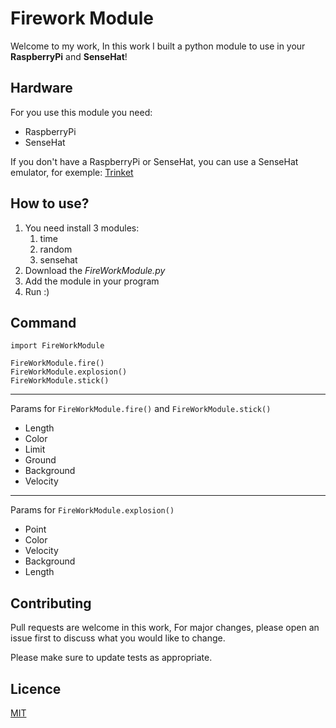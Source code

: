 # Firework Module

Welcome to my work, In this work I built a python module
to use in your __RaspberryPi__ and __SenseHat__!

## Hardware

For you use this module you need:
- RaspberryPi
- SenseHat

If you don't have a RaspberryPi or SenseHat, you can use a SenseHat
emulator, for exemple: [Trinket](https://trinket.io/sense-hat)

## How to use?

1. You need install 3 modules:
    1. time
    2. random
    3. sensehat
2. Download the _FireWorkModule.py_
3. Add the module in your program
4. Run :)

## Command

```
import FireWorkModule

FireWorkModule.fire()
FireWorkModule.explosion()
FireWorkModule.stick()
```
***
Params for `FireWorkModule.fire()` and `FireWorkModule.stick()`
* Length
* Color
* Limit
* Ground
* Background
* Velocity
***
Params for `FireWorkModule.explosion()`
* Point
* Color
* Velocity
* Background
* Length


## Contributing

Pull requests are welcome in this work, For major changes, please open an issue first to discuss what you would like to change.

Please make sure to update tests as appropriate.

## Licence

[MIT](https://choosealicense.com/licenses/mit/)
